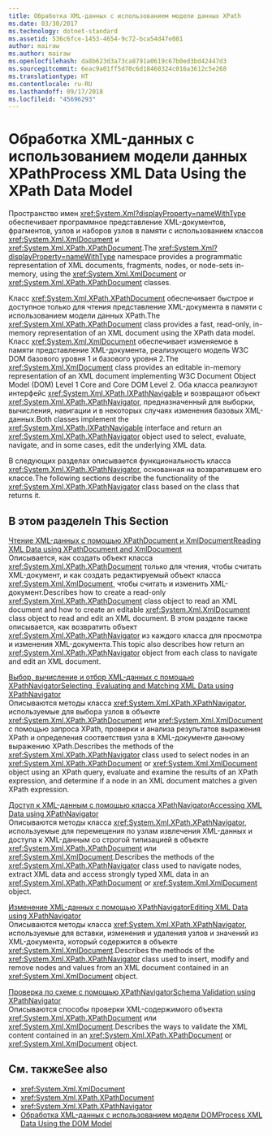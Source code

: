 ```yaml
---
title: Обработка XML-данных с использованием модели данных XPath
ms.date: 03/30/2017
ms.technology: dotnet-standard
ms.assetid: 536c6fce-1453-4654-9c72-bca54d47e081
author: mairaw
ms.author: mairaw
ms.openlocfilehash: da8b623d3a73ca8791a0619c67b0ed3bd42447d3
ms.sourcegitcommit: 6eac9a01ff5d70c6d18460324c016a3612c5e268
ms.translationtype: HT
ms.contentlocale: ru-RU
ms.lasthandoff: 09/17/2018
ms.locfileid: "45696293"
---
```

# <a name="process-xml-data-using-the-xpath-data-model"></a><span data-ttu-id="91014-102">Обработка XML-данных с использованием модели данных XPath</span><span class="sxs-lookup"><span data-stu-id="91014-102">Process XML Data Using the XPath Data Model</span></span>
<span data-ttu-id="91014-103">Пространство имен <xref:System.Xml?displayProperty=nameWithType> обеспечивает программное представление XML-документов, фрагментов, узлов и наборов узлов в памяти с использованием классов <xref:System.Xml.XmlDocument> и <xref:System.Xml.XPath.XPathDocument>.</span><span class="sxs-lookup"><span data-stu-id="91014-103">The <xref:System.Xml?displayProperty=nameWithType> namespace provides a programmatic representation of XML documents, fragments, nodes, or node-sets in-memory, using the <xref:System.Xml.XmlDocument> or <xref:System.Xml.XPath.XPathDocument> classes.</span></span>  
  
 <span data-ttu-id="91014-104">Класс <xref:System.Xml.XPath.XPathDocument> обеспечивает быстрое и доступное только для чтения представление XML-документа в памяти с использованием модели данных XPath.</span><span class="sxs-lookup"><span data-stu-id="91014-104">The <xref:System.Xml.XPath.XPathDocument> class provides a fast, read-only, in-memory representation of an XML document using the XPath data model.</span></span> <span data-ttu-id="91014-105">Класс <xref:System.Xml.XmlDocument> обеспечивает изменяемое в памяти представление XML-документа, реализующего модель W3C DOM базового уровня 1 и базового уровня 2.</span><span class="sxs-lookup"><span data-stu-id="91014-105">The <xref:System.Xml.XmlDocument> class provides an editable in-memory representation of an XML document implementing W3C Document Object Model (DOM) Level 1 Core and Core DOM Level 2.</span></span> <span data-ttu-id="91014-106">Оба класса реализуют интерфейс <xref:System.Xml.XPath.IXPathNavigable> и возвращают объект <xref:System.Xml.XPath.XPathNavigator>, предназначенный для выборки, вычисления, навигации и в некоторых случаях изменения базовых XML-данных.</span><span class="sxs-lookup"><span data-stu-id="91014-106">Both classes implement the <xref:System.Xml.XPath.IXPathNavigable> interface and return an <xref:System.Xml.XPath.XPathNavigator> object used to select, evaluate, navigate, and in some cases, edit the underlying XML data.</span></span>  
  
 <span data-ttu-id="91014-107">В следующих разделах описывается функциональность класса <xref:System.Xml.XPath.XPathNavigator>, основанная на возвратившем его классе.</span><span class="sxs-lookup"><span data-stu-id="91014-107">The following sections describe the functionality of the <xref:System.Xml.XPath.XPathNavigator> class based on the class that returns it.</span></span>  
  
## <a name="in-this-section"></a><span data-ttu-id="91014-108">В этом разделе</span><span class="sxs-lookup"><span data-stu-id="91014-108">In This Section</span></span>  
 [<span data-ttu-id="91014-109">Чтение XML-данных с помощью XPathDocument и XmlDocument</span><span class="sxs-lookup"><span data-stu-id="91014-109">Reading XML Data using XPathDocument and XmlDocument</span></span>](../../../../docs/standard/data/xml/reading-xml-data-using-xpathdocument-and-xmldocument.md)  
 <span data-ttu-id="91014-110">Описывается, как создать объект класса <xref:System.Xml.XPath.XPathDocument> только для чтения, чтобы считать XML-документ, и как создать редактируемый объект класса <xref:System.Xml.XmlDocument>, чтобы считать и изменить XML-документ.</span><span class="sxs-lookup"><span data-stu-id="91014-110">Describes how to create a read-only <xref:System.Xml.XPath.XPathDocument> class object to read an XML document and how to create an editable <xref:System.Xml.XmlDocument> class object to read and edit an XML document.</span></span> <span data-ttu-id="91014-111">В этом разделе также описывается, как возвратить объект <xref:System.Xml.XPath.XPathNavigator> из каждого класса для просмотра и изменения XML-документа.</span><span class="sxs-lookup"><span data-stu-id="91014-111">This topic also describes how return an <xref:System.Xml.XPath.XPathNavigator> object from each class to navigate and edit an XML document.</span></span>  
  
 [<span data-ttu-id="91014-112">Выбор, вычисление и отбор XML-данных с помощью XPathNavigator</span><span class="sxs-lookup"><span data-stu-id="91014-112">Selecting, Evaluating and Matching XML Data using XPathNavigator</span></span>](../../../../docs/standard/data/xml/selecting-evaluating-and-matching-xml-data-using-xpathnavigator.md)  
 <span data-ttu-id="91014-113">Описываются методы класса <xref:System.Xml.XPath.XPathNavigator>, используемые для выбора узлов в объекте <xref:System.Xml.XPath.XPathDocument> или <xref:System.Xml.XmlDocument> с помощью запроса XPath, проверки и анализа результатов выражения XPath и определения соответствия узла в XML-документе данному выражению XPath.</span><span class="sxs-lookup"><span data-stu-id="91014-113">Describes the methods of the <xref:System.Xml.XPath.XPathNavigator> class used to select nodes in an <xref:System.Xml.XPath.XPathDocument> or <xref:System.Xml.XmlDocument> object using an XPath query, evaluate and examine the results of an XPath expression, and determine if a node in an XML document matches a given XPath expression.</span></span>  
  
 [<span data-ttu-id="91014-114">Доступ к XML-данным с помощью класса XPathNavigator</span><span class="sxs-lookup"><span data-stu-id="91014-114">Accessing XML Data using XPathNavigator</span></span>](../../../../docs/standard/data/xml/accessing-xml-data-using-xpathnavigator.md)  
 <span data-ttu-id="91014-115">Описываются методы класса <xref:System.Xml.XPath.XPathNavigator>, используемые для перемещения по узлам извлечения XML-данных и доступа к XML-данным со строгой типизацией в объекте <xref:System.Xml.XPath.XPathDocument> или <xref:System.Xml.XmlDocument>.</span><span class="sxs-lookup"><span data-stu-id="91014-115">Describes the methods of the <xref:System.Xml.XPath.XPathNavigator> class used to navigate nodes, extract XML data and access strongly typed XML data in an <xref:System.Xml.XPath.XPathDocument> or <xref:System.Xml.XmlDocument> object.</span></span>  
  
 [<span data-ttu-id="91014-116">Изменение XML-данных с помощью XPathNavigator</span><span class="sxs-lookup"><span data-stu-id="91014-116">Editing XML Data using XPathNavigator</span></span>](../../../../docs/standard/data/xml/editing-xml-data-using-xpathnavigator.md)  
 <span data-ttu-id="91014-117">Описываются методы класса <xref:System.Xml.XPath.XPathNavigator>, используемые для вставки, изменения и удаления узлов и значений из XML-документа, который содержится в объекте <xref:System.Xml.XmlDocument>.</span><span class="sxs-lookup"><span data-stu-id="91014-117">Describes the methods of the <xref:System.Xml.XPath.XPathNavigator> class used to insert, modify and remove nodes and values from an XML document contained in an <xref:System.Xml.XmlDocument> object.</span></span>  
  
 [<span data-ttu-id="91014-118">Проверка по схеме с помощью XPathNavigator</span><span class="sxs-lookup"><span data-stu-id="91014-118">Schema Validation using XPathNavigator</span></span>](../../../../docs/standard/data/xml/schema-validation-using-xpathnavigator.md)  
 <span data-ttu-id="91014-119">Описываются способы проверки XML-содержимого объекта <xref:System.Xml.XPath.XPathDocument> или <xref:System.Xml.XmlDocument>.</span><span class="sxs-lookup"><span data-stu-id="91014-119">Describes the ways to validate the XML content contained in an <xref:System.Xml.XPath.XPathDocument> or <xref:System.Xml.XmlDocument> object.</span></span>  
  
## <a name="see-also"></a><span data-ttu-id="91014-120">См. также</span><span class="sxs-lookup"><span data-stu-id="91014-120">See also</span></span>

- <xref:System.Xml.XmlDocument>  
- <xref:System.Xml.XPath.XPathDocument>  
- <xref:System.Xml.XPath.XPathNavigator>  
- [<span data-ttu-id="91014-121">Обработка XML-данных с использованием модели DOM</span><span class="sxs-lookup"><span data-stu-id="91014-121">Process XML Data Using the DOM Model</span></span>](../../../../docs/standard/data/xml/process-xml-data-using-the-dom-model.md)
